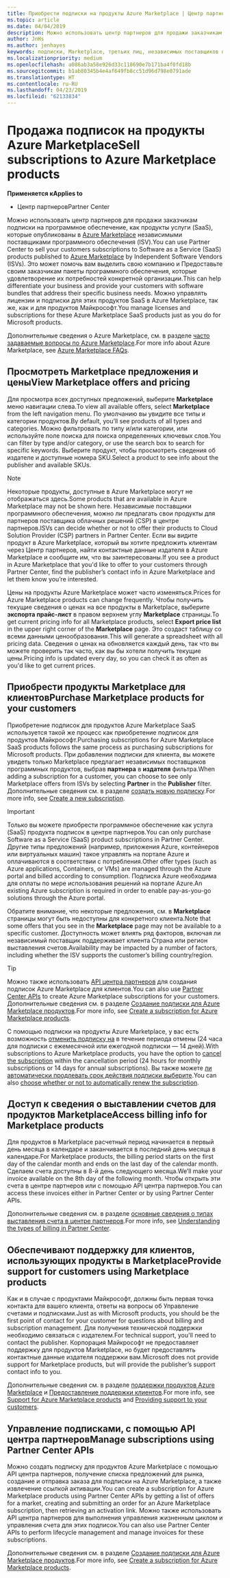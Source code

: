 ```yaml
---
title: Приобрести подписки на продукты Azure Marketplace | Центр партнеров
ms.topic: article
ms.date: 04/04/2019
description: Можно использовать центр партнеров для продажи заказчикам подписки на программное обеспечение как услуга (SaaS) продукты, которые опубликованы в Azure Marketplace, независимыми поставщиками программного обеспечения (ISV).
author: JnHs
ms.author: jenhayes
keywords: подписки, Marketplace, третьих лиц, независимых поставщиков программного обеспечения
ms.localizationpriority: medium
ms.openlocfilehash: a086ab3a58e926d33c118690e7b171ba4f0fd18b
ms.sourcegitcommit: b1ab80345b4e4af649fb8cc51d96d798e0791ade
ms.translationtype: HT
ms.contentlocale: ru-RU
ms.lasthandoff: 04/23/2019
ms.locfileid: "62133834"
---
```

# <a name="sell-subscriptions-to-azure-marketplace-products"></a><span data-ttu-id="e31bd-104">Продажа подписок на продукты Azure Marketplace</span><span class="sxs-lookup"><span data-stu-id="e31bd-104">Sell subscriptions to Azure Marketplace products</span></span>

<span data-ttu-id="e31bd-105">**Применяется к**</span><span class="sxs-lookup"><span data-stu-id="e31bd-105">**Applies to**</span></span>

- <span data-ttu-id="e31bd-106">Центр партнеров</span><span class="sxs-lookup"><span data-stu-id="e31bd-106">Partner Center</span></span>

<span data-ttu-id="e31bd-107">Можно использовать центр партнеров для продажи заказчикам подписки на программное обеспечение, как продукты услуги (SaaS), которые опубликованы в [Azure Marketplace](https://azuremarketplace.microsoft.com/marketplace) независимыми поставщиками программного обеспечения (ISV).</span><span class="sxs-lookup"><span data-stu-id="e31bd-107">You can use Partner Center to sell your customers subscriptions to Software as a Service (SaaS) products published to [Azure Marketplace](https://azuremarketplace.microsoft.com/marketplace) by Independent Software Vendors (ISVs).</span></span> <span data-ttu-id="e31bd-108">Это может помочь вам выделить свою компанию и Предоставьте своим заказчикам пакеты программного обеспечения, которые удовлетворение их потребностей конкретной организации.</span><span class="sxs-lookup"><span data-stu-id="e31bd-108">This can help differentiate your business and provide your customers with software bundles that address their specific business needs.</span></span> <span data-ttu-id="e31bd-109">Можно управлять лицензии и подписки для этих продуктов SaaS в Azure Marketplace, так же, как и для продуктов Майкрософт.</span><span class="sxs-lookup"><span data-stu-id="e31bd-109">You manage licenses and subscriptions for these Azure Marketplace SaaS products just as you do for Microsoft products.</span></span>

<span data-ttu-id="e31bd-110">Дополнительные сведения о Azure Marketplace, см. в разделе [часто задаваемые вопросы по Azure Marketplace](https://docs.microsoft.com/azure/marketplace/marketplace-faq-publisher-guide).</span><span class="sxs-lookup"><span data-stu-id="e31bd-110">For more info about Azure Marketplace, see [Azure Marketplace FAQs](https://docs.microsoft.com/azure/marketplace/marketplace-faq-publisher-guide).</span></span>

## <a name="view-marketplace-offers-and-pricing"></a><span data-ttu-id="e31bd-111">Просмотреть Marketplace предложения и цены</span><span class="sxs-lookup"><span data-stu-id="e31bd-111">View Marketplace offers and pricing</span></span>

<span data-ttu-id="e31bd-112">Для просмотра всех доступных предложений, выберите **Marketplace** меню навигации слева.</span><span class="sxs-lookup"><span data-stu-id="e31bd-112">To view all available offers, select **Marketplace** from the left navigation menu.</span></span> <span data-ttu-id="e31bd-113">По умолчанию вы увидите все типы и категории продуктов.</span><span class="sxs-lookup"><span data-stu-id="e31bd-113">By default, you’ll see products of all types and categories.</span></span> <span data-ttu-id="e31bd-114">Можно фильтровать по типу и/или категории, или используйте поле поиска для поиска определенных ключевых слов.</span><span class="sxs-lookup"><span data-stu-id="e31bd-114">You can filter by type and/or category, or use the search box to search for specific keywords.</span></span> <span data-ttu-id="e31bd-115">Выберите продукт, чтобы просмотреть сведения об издателе и доступные номера SKU.</span><span class="sxs-lookup"><span data-stu-id="e31bd-115">Select a product to see info about the publisher and available SKUs.</span></span>

> [!NOTE]
> <span data-ttu-id="e31bd-116">Некоторые продукты, доступные в Azure Marketplace могут не отображаться здесь.</span><span class="sxs-lookup"><span data-stu-id="e31bd-116">Some products that are available in Azure Marketplace may not be shown here.</span></span> <span data-ttu-id="e31bd-117">Независимые поставщики программного обеспечения, можно ли предлагать свои продукты для партнеров поставщика облачных решений (CSP) в центре партнеров.</span><span class="sxs-lookup"><span data-stu-id="e31bd-117">ISVs can decide whether or not to offer their products to Cloud Solution Provider (CSP) partners in Partner Center.</span></span> <span data-ttu-id="e31bd-118">Если вы видите продукт в Azure Marketplace, который вы хотите предложить клиентам через Центр партнеров, найти контактные данные издателя в Azure Marketplace и сообщите им, что вы заинтересованы.</span><span class="sxs-lookup"><span data-stu-id="e31bd-118">If you see a product in Azure Marketplace that you'd like to offer to your customers through Partner Center, find the publisher’s contact info in Azure Marketplace and let them know you’re interested.</span></span>

<span data-ttu-id="e31bd-119">Цены на продукты Azure Marketplace может часто изменяться.</span><span class="sxs-lookup"><span data-stu-id="e31bd-119">Prices for Azure Marketplace products can change frequently.</span></span> <span data-ttu-id="e31bd-120">Чтобы получить текущие сведения о ценах на все продукты в Marketplace, выберите **экспорта прайс-лист** в правом верхнем углу **Marketplace** страницы.</span><span class="sxs-lookup"><span data-stu-id="e31bd-120">To get current pricing info for all Marketplace products, select **Export price list** in the upper right corner of the **Marketplace** page.</span></span> <span data-ttu-id="e31bd-121">Это создаст таблицу со всеми данными ценообразования.</span><span class="sxs-lookup"><span data-stu-id="e31bd-121">This will generate a spreadsheet with all pricing data.</span></span> <span data-ttu-id="e31bd-122">Сведения о ценах на обновляется каждый день, так что вы можете проверить так часто, как вы бы хотели получить текущие цены.</span><span class="sxs-lookup"><span data-stu-id="e31bd-122">Pricing info is updated every day, so you can check it as often as you'd like to get current prices.</span></span>

## <a name="purchase-marketplace-products-for-your-customers"></a><span data-ttu-id="e31bd-123">Приобрести продукты Marketplace для клиентов</span><span class="sxs-lookup"><span data-stu-id="e31bd-123">Purchase Marketplace products for your customers</span></span>

<span data-ttu-id="e31bd-124">Приобретение подписок для продуктов Azure Marketplace SaaS используется такой же процесс как приобретение подписок для продуктов Майкрософт.</span><span class="sxs-lookup"><span data-stu-id="e31bd-124">Purchasing subscriptions for Azure Marketplace SaaS products follows the same process as purchasing subscriptions for Microsoft products.</span></span> <span data-ttu-id="e31bd-125">При добавлении подписки для клиента, вы можете увидеть только Marketplace предлагает независимых поставщиков программных продуктов, выбрав **партнера** в **издателя** фильтра.</span><span class="sxs-lookup"><span data-stu-id="e31bd-125">When adding a subscription for a customer, you can choose to see only Marketplace offers from ISVs by selecting **Partner** in the **Publisher** filter.</span></span> <span data-ttu-id="e31bd-126">Дополнительные сведения см. в разделе [создать новую подписку](create-a-new-subscription.md).</span><span class="sxs-lookup"><span data-stu-id="e31bd-126">For more info, see [Create a new subscription](create-a-new-subscription.md).</span></span>

> [!IMPORTANT]
> <span data-ttu-id="e31bd-127">Только вы можете приобрести программное обеспечение как услуга (SaaS) продукта подписок в центре партнеров.</span><span class="sxs-lookup"><span data-stu-id="e31bd-127">You can only purchase Software as a Service (SaaS) product subscriptions in Partner Center.</span></span> <span data-ttu-id="e31bd-128">Другие типы предложений (например, приложения Azure, контейнеров или виртуальных машин) такое управлять на портале Azure и оплачиваются в соответствии с потребления.</span><span class="sxs-lookup"><span data-stu-id="e31bd-128">Other offer types (such as Azure applications, Containers, or VMs) are managed through the Azure portal and billed according to consumption.</span></span> <span data-ttu-id="e31bd-129">Подписка Azure необходима для оплаты по мере использования решений на портале Azure.</span><span class="sxs-lookup"><span data-stu-id="e31bd-129">An existing Azure subscription is required in order to enable pay-as-you-go solutions through the Azure portal.</span></span>

<span data-ttu-id="e31bd-130">Обратите внимание, что некоторые предложения, см. в **Marketplace** страницы могут быть недоступны для конкретного клиента.</span><span class="sxs-lookup"><span data-stu-id="e31bd-130">Note that some offers that you see in the **Marketplace** page may not be available to a specific customer.</span></span> <span data-ttu-id="e31bd-131">Доступность может влиять ряд факторов, включая ли независимый поставщик поддерживает клиента Страна или регион выставления счетов.</span><span class="sxs-lookup"><span data-stu-id="e31bd-131">Availability may be impacted by a number of factors, including whether the ISV supports the customer’s billing country/region.</span></span>

> [!TIP]
> <span data-ttu-id="e31bd-132">Можно также использовать [API центра партнеров](https://docs.microsoft.com/partner-center/develop/) для создания подписок Azure Marketplace для клиентов.</span><span class="sxs-lookup"><span data-stu-id="e31bd-132">You can also use [Partner Center APIs](https://docs.microsoft.com/partner-center/develop/) to create Azure Marketplace subscriptions for your customers.</span></span> <span data-ttu-id="e31bd-133">Дополнительные сведения см. в разделе [Создание подписки для Azure Marketplace продуктов](https://docs.microsoft.com/partner-center/develop/create-subscription-azure-marketplace-products).</span><span class="sxs-lookup"><span data-stu-id="e31bd-133">For more info, see [Create a subscription for Azure Marketplace products](https://docs.microsoft.com/partner-center/develop/create-subscription-azure-marketplace-products).</span></span>

<span data-ttu-id="e31bd-134">С помощью подписки на продукты Azure Marketplace, у вас есть возможность [отменить подписку на](https://docs.microsoft.com/partner-center/create-a-new-subscription#cancel-a-subscription) в течение периода отмены (24 часа для подписки с ежемесячной или ежегодной подписки — 14 дней).</span><span class="sxs-lookup"><span data-stu-id="e31bd-134">With subscriptions to Azure Marketplace products, you have the option to [cancel the subscription](https://docs.microsoft.com/partner-center/create-a-new-subscription#cancel-a-subscription) within the cancellation period (24 hours for monthly subscriptions or 14 days for annual subscriptions).</span></span> <span data-ttu-id="e31bd-135">Вы также можете [ли автоматически продлевать срок действия подписки выберите](https://docs.microsoft.com/partner-center/create-a-new-subscription#choose-whether-to-automatically-renew-an-azure-marketplace-subscription).</span><span class="sxs-lookup"><span data-stu-id="e31bd-135">You can also [choose whether or not to automatically renew the subscription](https://docs.microsoft.com/partner-center/create-a-new-subscription#choose-whether-to-automatically-renew-an-azure-marketplace-subscription).</span></span>

## <a name="access-billing-info-for-marketplace-products"></a><span data-ttu-id="e31bd-136">Доступ к сведения о выставлении счетов для продуктов Marketplace</span><span class="sxs-lookup"><span data-stu-id="e31bd-136">Access billing info for Marketplace products</span></span>

<span data-ttu-id="e31bd-137">Для продуктов в Marketplace расчетный период начинается в первый день месяца в календаре и заканчивается в последний день месяца в календаре.</span><span class="sxs-lookup"><span data-stu-id="e31bd-137">For Marketplace products, the billing period starts on the first day of the calendar month and ends on the last day of the calendar month.</span></span> <span data-ttu-id="e31bd-138">Сделаем счета доступны в 8-й день следующего месяца.</span><span class="sxs-lookup"><span data-stu-id="e31bd-138">We’ll make your invoice available on the 8th day of the following month.</span></span> <span data-ttu-id="e31bd-139">Чтобы открыть эти счета в центре партнеров или с помощью API центра партнеров.</span><span class="sxs-lookup"><span data-stu-id="e31bd-139">You can access these invoices either in Partner Center or by using Partner Center APIs.</span></span>

<span data-ttu-id="e31bd-140">Дополнительные сведения см. в разделе [основные сведения о типах выставления счета в центре партнеров](https://docs.microsoft.com/partner-center/billing-different-types#billing-for-one-time-and-select-recurring-charges).</span><span class="sxs-lookup"><span data-stu-id="e31bd-140">For more info, see [Understanding the types of billing in Partner Center](https://docs.microsoft.com/partner-center/billing-different-types#billing-for-one-time-and-select-recurring-charges).</span></span>

## <a name="provide-support-for-customers-using-marketplace-products"></a><span data-ttu-id="e31bd-141">Обеспечивают поддержку для клиентов, использующих продукты в Marketplace</span><span class="sxs-lookup"><span data-stu-id="e31bd-141">Provide support for customers using Marketplace products</span></span>

<span data-ttu-id="e31bd-142">Как и в случае с продуктами Майкрософт, должны быть первая точка контакта для вашего клиента, ответы на вопросы об Управление счетами и подписками.</span><span class="sxs-lookup"><span data-stu-id="e31bd-142">Just as with Microsoft products, you should be the first point of contact for your customer for questions about billing and subscription management.</span></span> <span data-ttu-id="e31bd-143">Для получения технической поддержки необходимо связаться с издателем.</span><span class="sxs-lookup"><span data-stu-id="e31bd-143">For technical support, you'll need to contact the publisher.</span></span> <span data-ttu-id="e31bd-144">Корпорация Майкрософт не предоставляет поддержку для продуктов Marketplace, но будет предоставлять контактные данные издателя поддержки вам.</span><span class="sxs-lookup"><span data-stu-id="e31bd-144">Microsoft does not provide support for Marketplace products, but will provide the publisher’s support contact info to you.</span></span>

<span data-ttu-id="e31bd-145">Дополнительные сведения см. в разделе [поддержки продуктов Azure Marketplace](https://docs.microsoft.com/partner-center/report-problems-on-behalf-of-a-customer#support-for-azure-marketplace-products) и [Предоставление поддержки клиентов](https://docs.microsoft.com/partner-center/customer-support).</span><span class="sxs-lookup"><span data-stu-id="e31bd-145">For more info, see [Support for Azure Marketplace products](https://docs.microsoft.com/partner-center/report-problems-on-behalf-of-a-customer#support-for-azure-marketplace-products) and [Providing support to your customers](https://docs.microsoft.com/partner-center/customer-support).</span></span>

## <a name="manage-subscriptions-using-partner-center-apis"></a><span data-ttu-id="e31bd-146">Управление подписками, с помощью API центра партнеров</span><span class="sxs-lookup"><span data-stu-id="e31bd-146">Manage subscriptions using Partner Center APIs</span></span>

<span data-ttu-id="e31bd-147">Можно создать подписку для продуктов Azure Marketplace с помощью API центра партнеров, получение списка предложений для рынка, создание и отправка заказа для подписки на Azure Marketplace, а также извлечение ссылкой активации.</span><span class="sxs-lookup"><span data-stu-id="e31bd-147">You can create a subscription for Azure Marketplace products using Partner Center APIs by getting a list of offers for a market, creating and submitting an order for an Azure Marketplace subscription, then retrieving an activation link.</span></span> <span data-ttu-id="e31bd-148">Можно также использовать API центра партнеров для выполнения управления жизненным циклом и управления счета для этих подписок.</span><span class="sxs-lookup"><span data-stu-id="e31bd-148">You can also use Partner Center APIs to perform lifecycle management and manage invoices for these subscriptions.</span></span>

<span data-ttu-id="e31bd-149">Дополнительные сведения см. в разделе [Создание подписки для Azure Marketplace продуктов](https://docs.microsoft.com/partner-center/develop/create-subscription-azure-marketplace-products).</span><span class="sxs-lookup"><span data-stu-id="e31bd-149">For more info, see [Create a subscription for Azure Marketplace products](https://docs.microsoft.com/partner-center/develop/create-subscription-azure-marketplace-products).</span></span>